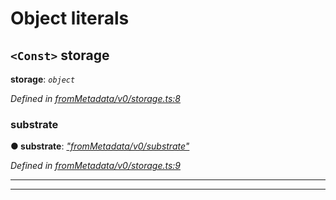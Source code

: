 

# Object literals

<a id="storage"></a>

## `<Const>` storage

**storage**: *`object`*

*Defined in [fromMetadata/v0/storage.ts:8](https://github.com/polkadot-js/api/blob/f7bd071/packages/type-storage/src/fromMetadata/v0/storage.ts#L8)*

<a id="storage.substrate"></a>

###  substrate

**● substrate**: *[&quot;fromMetadata/v0/substrate&quot;](_frommetadata_v0_substrate_.md)*

*Defined in [fromMetadata/v0/storage.ts:9](https://github.com/polkadot-js/api/blob/f7bd071/packages/type-storage/src/fromMetadata/v0/storage.ts#L9)*

___

___

